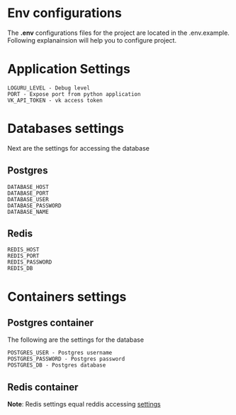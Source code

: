 # Env configurations

The **.env** configurations files for the project are located in the .env.example. Following explanainsion will help you to configure project.

# Application Settings
```
LOGURU_LEVEL - Debug level
PORT - Expose port from python application
VK_API_TOKEN - vk access token
```
# Databases settings

Next are the settings for accessing the database
## Postgres

```
DATABASE_HOST
DATABASE_PORT
DATABASE_USER
DATABASE_PASSWORD
DATABASE_NAME
```
## Redis
```
REDIS_HOST
REDIS_PORT
REDIS_PASSWORD
REDIS_DB
```

# Containers settings

## Postgres container
The following are the settings for the database
```
POSTGRES_USER - Postgres username
POSTGRES_PASSWORD - Postgres password
POSTGRES_DB - Postgres database
```
## Redis container

**Note**: Redis settings equal reddis accessing [settings](https://github.com/MaHryCT3/magic_helper_vk_bot/blob/main/ENVFILES.md#redis)